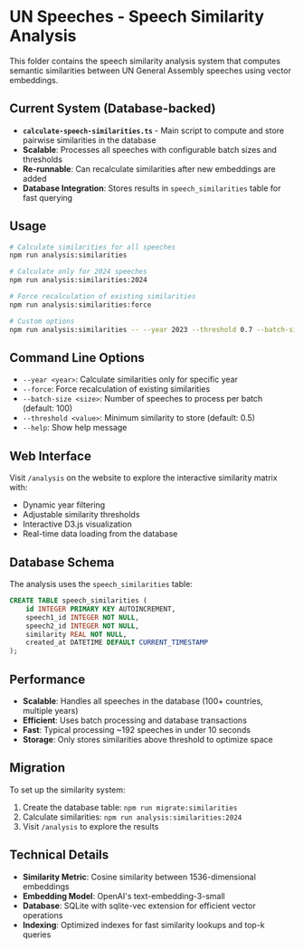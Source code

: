 # UN Speeches - Speech Similarity Analysis

This folder contains the speech similarity analysis system that computes semantic similarities between UN General Assembly speeches using vector embeddings.

## Current System (Database-backed)

- **`calculate-speech-similarities.ts`** - Main script to compute and store pairwise similarities in the database
- **Scalable**: Processes all speeches with configurable batch sizes and thresholds
- **Re-runnable**: Can recalculate similarities after new embeddings are added
- **Database Integration**: Stores results in `speech_similarities` table for fast querying

## Usage

```bash
# Calculate similarities for all speeches
npm run analysis:similarities

# Calculate only for 2024 speeches
npm run analysis:similarities:2024

# Force recalculation of existing similarities
npm run analysis:similarities:force

# Custom options
npm run analysis:similarities -- --year 2023 --threshold 0.7 --batch-size 50
```

## Command Line Options

- `--year <year>`: Calculate similarities only for specific year
- `--force`: Force recalculation of existing similarities
- `--batch-size <size>`: Number of speeches to process per batch (default: 100)
- `--threshold <value>`: Minimum similarity to store (default: 0.5)
- `--help`: Show help message

## Web Interface

Visit `/analysis` on the website to explore the interactive similarity matrix with:

- Dynamic year filtering
- Adjustable similarity thresholds
- Interactive D3.js visualization
- Real-time data loading from the database

## Database Schema

The analysis uses the `speech_similarities` table:

```sql
CREATE TABLE speech_similarities (
    id INTEGER PRIMARY KEY AUTOINCREMENT,
    speech1_id INTEGER NOT NULL,
    speech2_id INTEGER NOT NULL,
    similarity REAL NOT NULL,
    created_at DATETIME DEFAULT CURRENT_TIMESTAMP
);
```

## Performance

- **Scalable**: Handles all speeches in the database (100+ countries, multiple years)
- **Efficient**: Uses batch processing and database transactions
- **Fast**: Typical processing ~192 speeches in under 10 seconds
- **Storage**: Only stores similarities above threshold to optimize space

## Migration

To set up the similarity system:

1. Create the database table: `npm run migrate:similarities`
2. Calculate similarities: `npm run analysis:similarities:2024`
3. Visit `/analysis` to explore the results

## Technical Details

- **Similarity Metric**: Cosine similarity between 1536-dimensional embeddings
- **Embedding Model**: OpenAI's text-embedding-3-small
- **Database**: SQLite with sqlite-vec extension for efficient vector operations
- **Indexing**: Optimized indexes for fast similarity lookups and top-k queries
